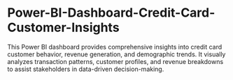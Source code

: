 # Power-BI-Dashboard-Credit-Card-Customer-Insights
This Power BI dashboard provides comprehensive insights into credit card customer behavior, revenue generation, and demographic trends. It visually analyzes transaction patterns, customer profiles, and revenue breakdowns to assist stakeholders in data-driven decision-making.
